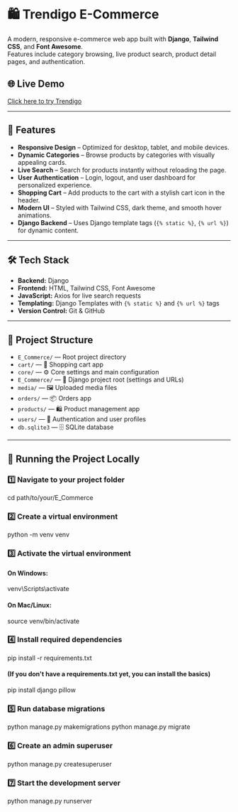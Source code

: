 # 🛍️ Trendigo E-Commerce

A modern, responsive e-commerce web app built with **Django**, **Tailwind CSS**, and **Font Awesome**.  
Features include category browsing, live product search, product detail pages, and authentication.

## 🌐 Live Demo
[Click here to try Trendigo](YOUR_LIVE_DEMO_URL)

---

## 📌 Features

- **Responsive Design** – Optimized for desktop, tablet, and mobile devices.
- **Dynamic Categories** – Browse products by categories with visually appealing cards.
- **Live Search** – Search for products instantly without reloading the page.
- **User Authentication** – Login, logout, and user dashboard for personalized experience.
- **Shopping Cart** – Add products to the cart with a stylish cart icon in the header.
- **Modern UI** – Styled with Tailwind CSS, dark theme, and smooth hover animations.
- **Django Backend** – Uses Django template tags (`{% static %}`, `{% url %}`) for dynamic content.

---

## 🛠️ Tech Stack

- **Backend:** Django
- **Frontend:** HTML, Tailwind CSS, Font Awesome
- **JavaScript:** Axios for live search requests
- **Templating:** Django Templates with `{% static %}` and `{% url %}` tags
- **Version Control:** Git & GitHub

---

## 📂 Project Structure

- `E_Commerce/` — Root project directory  
- `cart/` — 🛒 Shopping cart app  
- `core/` — ⚙️ Core settings and main configuration  
- `E_Commerce/` — 🧠 Django project root (settings and URLs)  
- `media/` — 🖼️ Uploaded media files  
- `orders/` — 📦 Orders app  
- `products/` — 🛍️ Product management app  
- `users/` — 👤 Authentication and user profiles  
- `db.sqlite3` — 🗄️ SQLite database  


---

## 🚀 Running the Project Locally
### 1️⃣ Navigate to your project folder
cd path/to/your/E_Commerce

### 2️⃣ Create a virtual environment
python -m venv venv

### 3️⃣ Activate the virtual environment
#### On Windows:
venv\Scripts\activate
#### On Mac/Linux:
source venv/bin/activate

### 4️⃣ Install required dependencies
pip install -r requirements.txt

#### (If you don't have a requirements.txt yet, you can install the basics)
pip install django pillow

### 5️⃣ Run database migrations
python manage.py makemigrations
python manage.py migrate

### 6️⃣ Create an admin superuser
python manage.py createsuperuser

### 7️⃣ Start the development server
python manage.py runserver

